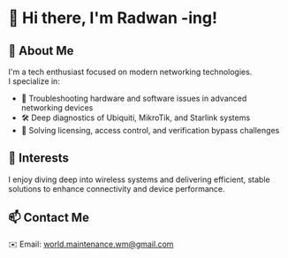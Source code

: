 # 👋 Hi there, I'm Radwan -ing!

## 🧰 About Me

I'm a tech enthusiast focused on modern networking technologies.  
I specialize in:
- 🔧 Troubleshooting hardware and software issues in advanced networking devices  
- 🛠️ Deep diagnostics of Ubiquiti, MikroTik, and Starlink systems  
- 🔐 Solving licensing, access control, and verification bypass challenges  

## 📡 Interests

I enjoy diving deep into wireless systems and delivering efficient, stable solutions to enhance connectivity and device performance.

## 📫 Contact Me

✉️ Email: world.maintenance.wm@gmail.com
